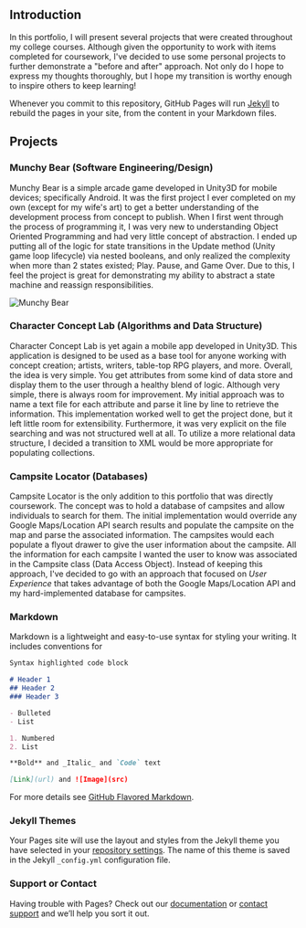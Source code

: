 ## Introduction

In this portfolio, I will present several projects that were created throughout my college courses. Although given the opportunity to work with items completed for coursework, I've decided to use some personal projects to further demonstrate a "before and after" approach. Not only do I hope to express my thoughts thoroughly, but I hope my transition is worthy enough to inspire others to keep learning!

Whenever you commit to this repository, GitHub Pages will run [Jekyll](https://jekyllrb.com/) to rebuild the pages in your site, from the content in your Markdown files.

## Projects
### Munchy Bear (Software Engineering/Design)

Munchy Bear is a simple arcade game developed in Unity3D for mobile devices; specifically Android. It was the first project I ever completed on my own (except for my wife's art) to get a better understanding of the development process from concept to publish. When I first went through the process of programming it, I was very new to understanding Object Oriented Programming and had very little concept of abstraction. I ended up putting all of the logic for state transitions in the Update method (Unity game loop lifecycle) via nested booleans, and only realized the complexity when more than 2 states existed; Play. Pause, and Game Over. Due to this, I feel the project is great for demonstrating my ability to abstract a state machine and reassign responsibilities.

![Munchy Bear](https://guppie1337.github.io/ceastridge-snhu-cs499/munchy_bear_display.png)

### Character Concept Lab (Algorithms and Data Structure)

Character Concept Lab is yet again a mobile app developed in Unity3D. This application is designed to be used as a base tool for anyone working with concept creation; artists, writers, table-top RPG players, and more. Overall, the idea is very simple. You get attributes from some kind of data store and display them to the user through a healthy blend of logic. Although very simple, there is always room for improvement. My initial approach was to name a text file for each attribute and parse it line by line to retrieve the information. This implementation worked well to get the project done, but it left little room for extensibility. Furthermore, it was very explicit on the file searching and was not structured well at all. To utilize a more relational data structure, I decided a transition to XML would be more appropriate for populating collections.

### Campsite Locator (Databases)

Campsite Locator is the only addition to this portfolio that was directly coursework. The concept was to hold a database of campsites and allow individuals to search for them. The initial implementation would override any Google Maps/Location API search results and populate the campsite on the map and parse the associated information. The campsites would each populate a flyout drawer to give the user information about the campsite. All the information for each campsite I wanted the user to know was associated in the Campsite class (Data Access Object). Instead of keeping this approach, I've decided to go with an approach that focused on _User Experience_ that takes advantage of both the Google Maps/Location API and my hard-implemented database for campsites. 


### Markdown

Markdown is a lightweight and easy-to-use syntax for styling your writing. It includes conventions for

```markdown
Syntax highlighted code block

# Header 1
## Header 2
### Header 3

- Bulleted
- List

1. Numbered
2. List

**Bold** and _Italic_ and `Code` text

[Link](url) and ![Image](src)
```

For more details see [GitHub Flavored Markdown](https://guides.github.com/features/mastering-markdown/).

### Jekyll Themes

Your Pages site will use the layout and styles from the Jekyll theme you have selected in your [repository settings](https://github.com/Guppie1337/CS499-ePortfolio/settings). The name of this theme is saved in the Jekyll `_config.yml` configuration file.

### Support or Contact

Having trouble with Pages? Check out our [documentation](https://help.github.com/categories/github-pages-basics/) or [contact support](https://github.com/contact) and we’ll help you sort it out.

